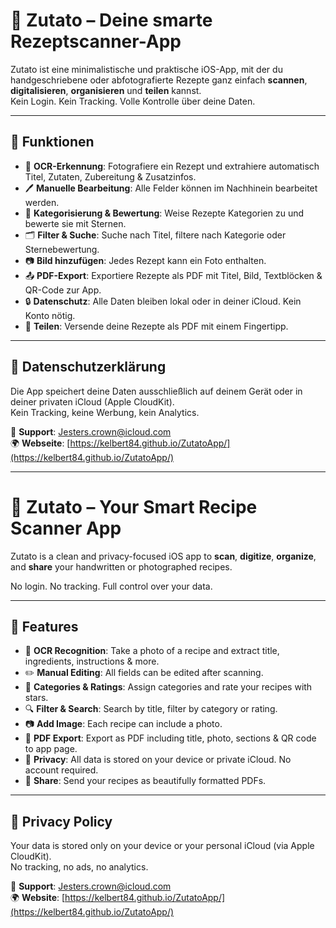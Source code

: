# 🥕 Zutato – Deine smarte Rezeptscanner-App

Zutato ist eine minimalistische und praktische iOS-App, mit der du handgeschriebene oder abfotografierte Rezepte ganz einfach **scannen**, **digitalisieren**, **organisieren** und **teilen** kannst.  
Kein Login. Kein Tracking. Volle Kontrolle über deine Daten.

---

## 📱 Funktionen

- 📸 **OCR-Erkennung**: Fotografiere ein Rezept und extrahiere automatisch Titel, Zutaten, Zubereitung & Zusatzinfos.
- 🖊️ **Manuelle Bearbeitung**: Alle Felder können im Nachhinein bearbeitet werden.
- 📂 **Kategorisierung & Bewertung**: Weise Rezepte Kategorien zu und bewerte sie mit Sternen.
- 🗂️ **Filter & Suche**: Suche nach Titel, filtere nach Kategorie oder Sternebewertung.
- 📷 **Bild hinzufügen**: Jedes Rezept kann ein Foto enthalten.
- 📤 **PDF-Export**: Exportiere Rezepte als PDF mit Titel, Bild, Textblöcken & QR-Code zur App.
- 🔒 **Datenschutz**: Alle Daten bleiben lokal oder in deiner iCloud. Kein Konto nötig.
- 🤝 **Teilen**: Versende deine Rezepte als PDF mit einem Fingertipp.

---

## 📄 Datenschutzerklärung

Die App speichert deine Daten ausschließlich auf deinem Gerät oder in deiner privaten iCloud (Apple CloudKit).  
Kein Tracking, keine Werbung, kein Analytics.

📧 **Support**: Jesters.crown@icloud.com  
🌍 **Webseite**: [https://kelbert84.github.io/ZutatoApp/](https://kelbert84.github.io/ZutatoApp/)

---

# 🥕 Zutato – Your Smart Recipe Scanner App

Zutato is a clean and privacy-focused iOS app to **scan**, **digitize**, **organize**, and **share** your handwritten or photographed recipes.

No login. No tracking. Full control over your data.

---

## 📱 Features

- 📸 **OCR Recognition**: Take a photo of a recipe and extract title, ingredients, instructions & more.
- ✏️ **Manual Editing**: All fields can be edited after scanning.
- 📂 **Categories & Ratings**: Assign categories and rate your recipes with stars.
- 🔍 **Filter & Search**: Search by title, filter by category or rating.
- 📷 **Add Image**: Each recipe can include a photo.
- 📄 **PDF Export**: Export as PDF including title, photo, sections & QR code to app page.
- 🔐 **Privacy**: All data is stored on your device or private iCloud. No account required.
- 🤝 **Share**: Send your recipes as beautifully formatted PDFs.

---

## 📄 Privacy Policy

Your data is stored only on your device or your personal iCloud (via Apple CloudKit).  
No tracking, no ads, no analytics.

📧 **Support**: Jesters.crown@icloud.com  
🌍 **Website**: [https://kelbert84.github.io/ZutatoApp/](https://kelbert84.github.io/ZutatoApp/)
